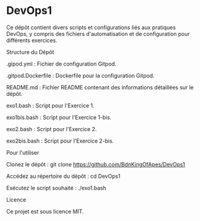 # DevOps1

Ce dépôt contient divers scripts et configurations liés aux pratiques DevOps, y compris des fichiers d'automatisation et de configuration pour différents exercices.

Structure du Dépôt

.gipod.yml : Fichier de configuration Gitpod.

.gitpod.Dockerfile : Dockerfile pour la configuration Gitpod.

README.md : Fichier README contenant des informations détaillées sur le dépôt.

exo1.bash : Script pour l'Exercice 1.

exo1bis.bash : Script pour l'Exercice 1-bis.

exo2.bash : Script pour l'Exercice 2.

exo2bis.bash : Script pour l'Exercice 2-bis.

Pour l'utiliser

Clonez le dépôt : git clone https://github.com/BdnKingOfApes/DevOps1

Accédez au répertoire du dépôt : cd DevOps1

Exécutez le script souhaité : ./exo1.bash

Licence

Ce projet est sous licence MIT.

